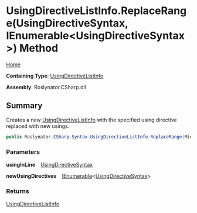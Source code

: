 # UsingDirectiveListInfo\.ReplaceRange\(UsingDirectiveSyntax, IEnumerable\<UsingDirectiveSyntax>\) Method

[Home](../../../../../README.md)

**Containing Type**: [UsingDirectiveListInfo](../README.md)

**Assembly**: Roslynator\.CSharp\.dll

## Summary

Creates a new [UsingDirectiveListInfo](../README.md) with the specified using directive replaced with new usings\.

```csharp
public Roslynator.CSharp.Syntax.UsingDirectiveListInfo ReplaceRange(Microsoft.CodeAnalysis.CSharp.Syntax.UsingDirectiveSyntax usingInLine, System.Collections.Generic.IEnumerable<Microsoft.CodeAnalysis.CSharp.Syntax.UsingDirectiveSyntax> newUsingDirectives)
```

### Parameters

**usingInLine** &ensp; [UsingDirectiveSyntax](https://docs.microsoft.com/en-us/dotnet/api/microsoft.codeanalysis.csharp.syntax.usingdirectivesyntax)

**newUsingDirectives** &ensp; [IEnumerable](https://docs.microsoft.com/en-us/dotnet/api/system.collections.generic.ienumerable-1)\<[UsingDirectiveSyntax](https://docs.microsoft.com/en-us/dotnet/api/microsoft.codeanalysis.csharp.syntax.usingdirectivesyntax)>

### Returns

[UsingDirectiveListInfo](../README.md)

